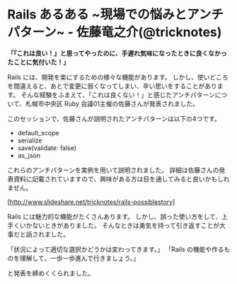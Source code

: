 # Rails あるある ~現場での悩みとアンチパターン~ - 佐藤竜之介(@tricknotes)
**「『これは良い！』と思ってやったのに、手遅れ気味になったときに良くなかったことに気付いた！」**

Rails には、開発を楽にするための様々な機能があります。
しかし、使いどころを間違えると、あとで変更に弱くなってしまい、辛い思いをすることがあります。
そんな経験をふまえて、「これは良くない！」と感じたアンチパターンについて、札幌市中央区 Ruby 会議01主催の佐藤さんが発表されました。

このセッションで、佐藤さんが説明されたアンチパターンは以下の4つです。
- default_scope
- serialize
- save(validate: false)
- as_json

これらのアンチパターンを実例を用いて説明されました。
詳細は佐藤さんの発表資料に記載されていますので、興味がある方は目を通してみると良いかもしれません。

[http://www.slideshare.net/tricknotes/rails-possiblestory]

Rails には魅力的な機能がたくさんあります。
しかし、誤った使い方をして、上手くいかないときがありました。
そんなときは勇気を持って引き返すことが大事だと話されました。

「状況によって適切な選択かどうかは変わってきます。」
「Rails の機能や作るものを理解して、一歩一歩進んで行きましょう。」

と発表を締めくくられました。
